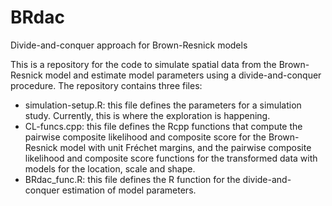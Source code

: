 # BRdac
Divide-and-conquer approach for Brown-Resnick models

This is a repository for the code to simulate spatial data from the Brown-Resnick model and estimate model parameters using a divide-and-conquer procedure. The repository contains three files:
- simulation-setup.R: this file defines the parameters for a simulation study. Currently, this is where the exploration is happening.
- CL-funcs.cpp: this file defines the Rcpp functions that compute the pairwise composite likelihood and composite score for the Brown-Resnick model with unit Fréchet margins, and the pairwise composite likelihood and composite score functions for the transformed data with models for the location, scale and shape.
- BRdac_func.R: this file defines the R function for the divide-and-conquer estimation of model parameters.
